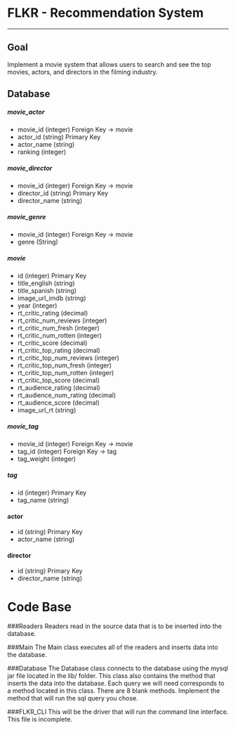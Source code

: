 # FLKR - Recommendation System
------------------------------

## Goal

Implement a movie system that allows users to search and see the top movies, actors, and directors in the filming industry.

## Database

##### movie_actor
- movie_id      (integer)   Foreign Key -> movie
- actor_id      (string)    Primary Key
- actor_name    (string)
- ranking       (integer)

##### movie_director
- movie_id          (integer)   Foreign Key -> movie
- director_id       (string)    Primary Key
- director_name     (string)

##### movie_genre
- movie_id          (integer)   Foreign Key -> movie
- genre             (String)

##### movie
- id                            (integer)   Primary Key
- title_english                 (string)
- title_spanish                 (string)
- image_url_imdb                (string)
- year                          (integer)
- rt_critic_rating              (decimal)
- rt_critic_num_reviews         (integer)
- rt_critic_num_fresh           (integer)
- rt_critic_num_rotten          (integer)
- rt_critic_score               (decimal)
- rt_critic_top_rating          (decimal)
- rt_critic_top_num_reviews     (integer)
- rt_critic_top_num_fresh       (integer)
- rt_critic_top_num_rotten      (integer)
- rt_critic_top_score           (decimal)
- rt_audience_rating            (decimal)
- rt_audience_num_rating        (decimal)
- rt_audience_score             (decimal)
- image_url_rt                  (string)

##### movie_tag
- movie_id      (integer)   Foreign Key -> movie
- tag_id        (integer)   Foreign Key -> tag
- tag_weight    (integer)

##### tag
- id        	(integer)   Primary Key
- tag_name      (string)

#### actor
- id				(string)	Primary Key
- actor_name		(string)

#### director
- id				(string)	Primary Key
- director_name		(string)


# Code Base

###Readers
Readers read in the source data that is to be inserted into the database.

###Main
The Main class executes all of the readers and inserts data into the database.

###Database
The Database class connects to the database using the mysql jar file located in the lib/ folder. This class also contains the method that inserts the data into the database. Each query we will need corresponds to a method located in this class. There are 8 blank methods. Implement the method that will run the sql query you chose.

###FLKR_CLI
This will be the driver that will run the command line interface. This file is incomplete.
